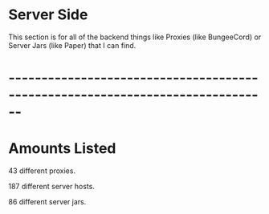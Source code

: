 # Server Side

This section is for all of the backend things like Proxies (like BungeeCord) or Server Jars (like Paper) that I can find.

# ------------------------------------------------------------------------------
# Amounts Listed

43 different proxies.

187 different server hosts.

86 different server jars.
